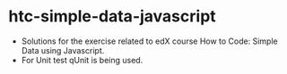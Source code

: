 # htc-simple-data-javascript

* Solutions for the exercise related to edX course How to Code: Simple Data using Javascript.
* For Unit test qUnit is being used.

